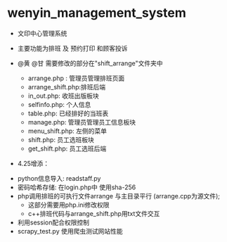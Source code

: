 # wenyin_management_system
* 文印中心管理系统
* 主要功能为排班 及 预约打印 和顾客投诉
* @黄 @甘 需要修改的部分在"shift_arrange"文件夹中
    - arrange.php : 管理员管理排班页面
    - arrange_shift.php:排班后端
    - in_out.php: 收班出版板块
    - selfinfo.php: 个人信息
    - table.php: 已经排好的当班表
    - manage.php: 管理员管理员工信息板块
    - menu_shift.php: 左侧的菜单
    - shift.php:  员工选班板块
    - get_shift.php: 员工选班后端

* 4.25增添：
+ python信息导入: readstaff.py
+ 密码哈希存储: 在login.php中 使用sha-256
+ php调用排班的可执行文件arrange 与主目录平行 (arrange.cpp为源文件); 
    - 这部分需要用php.ini修改权限
    - c++排班代码与arrange_shift.php用txt文件交互
+ 利用session配合权限控制
+ scrapy_test.py 使用爬虫测试网站性能